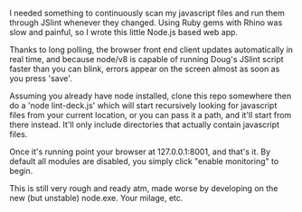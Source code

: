 I needed something to continuously scan my javascript files and run them through JSlint whenever they changed. Using Ruby gems with Rhino was slow and painful, so I wrote this little Node.js based web app.

Thanks to long polling, the browser front end client updates automatically in real time, and because node/v8 is capable of running Doug's JSlint script faster than you can blink, errors appear on the screen almost as soon as you press 'save'. 

Assuming you already have node installed, clone this repo somewhere then do a 'node lint-deck.js' which will start recursively looking for javascript files from your current location, or you can pass it a path, and it'll start from there instead. It'll only include directories that actually contain javascript files.

Once it's running point your browser at 127.0.0.1:8001, and that's it. By default all modules are disabled, you simply click "enable monitoring" to begin.

This is still very rough and ready atm, made worse by developing on the new (but unstable) node.exe. Your milage, etc.
